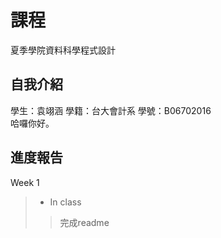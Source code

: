 # 課程
夏季學院資料科學程式設計 
## 自我介紹
學生：袁翊涵 學籍：台大會計系 學號：B06702016 <br>
哈囉你好。
## 進度報告
Week 1 <br>
> * In class <br>
>>完成readme
